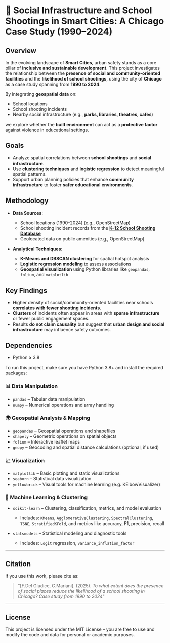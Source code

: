 # 📍 Social Infrastructure and School Shootings in Smart Cities: A Chicago Case Study (1990–2024)

## Overview

In the evolving landscape of **Smart Cities**, urban safety stands as a core pillar of **inclusive and sustainable development**. This project investigates the relationship between the **presence of social and community-oriented facilities** and the **likelihood of school shootings**, using the city of **Chicago** as a case study spanning from **1990 to 2024**.

By integrating **geospatial data** on:

* School locations
* School shooting incidents
* Nearby social infrastructure (e.g., **parks, libraries, theatres, cafes**)

we explore whether the **built environment** can act as a **protective factor** against violence in educational settings.


## Goals

* Analyze spatial correlations between **school shootings** and **social infrastructure**.
* Use **clustering techniques** and **logistic regression** to detect meaningful spatial patterns.
* Support urban planning policies that enhance **community infrastructure** to foster **safer educational environments**.


## Methodology

* **Data Sources**:

  * School locations (1990–2024) (e.g., OpenStreetMap)
  * School shooting incident records from the **[K-12 School Shooting Database](https://www.chds.us/ssdb/)**
  * Geolocated data on public amenities (e.g., OpenStreetMap)

* **Analytical Techniques**:

  * **K-Means and DBSCAN clustering** for spatial hotspot analysis
  * **Logistic regression modeling** to assess associations
  * **Geospatial visualization** using Python libraries like `geopandas`, `folium`, and `matplotlib`


## Key Findings

* Higher density of social/community-oriented facilities near schools **correlates with fewer shooting incidents**.
* **Clusters** of incidents often appear in areas with **sparse infrastructure** or fewer public engagement spaces.
* Results **do not claim causality** but suggest that **urban design and social infrastructure** may influence safety outcomes.


## Dependencies

* Python ≥ 3.8

To run this project, make sure you have Python 3.8+ and install the required packages:

### 📊 Data Manipulation

* `pandas` – Tabular data manipulation
* `numpy` – Numerical operations and array handling

### 🌍 Geospatial Analysis & Mapping

* `geopandas` – Geospatial operations and shapefiles
* `shapely` – Geometric operations on spatial objects
* `folium` – Interactive leaflet maps
* `geopy` – Geocoding and spatial distance calculations (optional, if used)

### 📈 Visualization

* `matplotlib` – Basic plotting and static visualizations
* `seaborn` – Statistical data visualization
* `yellowbrick` – Visual tools for machine learning (e.g. KElbowVisualizer)

### 🧠 Machine Learning & Clustering

* `scikit-learn` – Clustering, classification, metrics, and model evaluation

  * Includes: `KMeans`, `AgglomerativeClustering`, `SpectralClustering`, `TSNE`, `StratifiedKFold`, and metrics like accuracy, F1, precision, recall

* `statsmodels` – Statistical modeling and diagnostic tools

  * Includes: `Logit` regression, `variance_inflation_factor`

---

## Citation

If you use this work, please cite as:

> "\[F.Del Giudice, C.Mariani]. (2025). *To what extent does the presence of social places reduce the likelihood of a school shooting in Chicago? Case study from 1990 to 2024*"

---

## License

This project is licensed under the MIT License – you are free to use and modify the code and data for personal or academic purposes.





  


